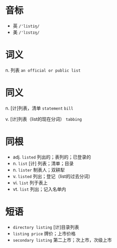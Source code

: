 # 音标

- 英 `/'listiŋ/`
- 美 `/'lɪstɪŋ/`

# 词义

n. 列表
`an official or public list`

# 同义

n. [计]列表，清单
`statement` `bill`

v. [计]列表（list的现在分词）
`tabbing`

# 同根

- adj. `listed` 列出的；表列的；已登录的
- n. `list` [计] 列表；清单；目录
- n. `lister` 制表人；双耕犁
- v. `listed` 列出；登记（list的过去分词）
- vi. `list` 列于表上
- vt. `list` 列出；记入名单内

# 短语

- `directory listing` [计]目录列表
- `listing price` 牌价；上市价格
- `secondary listing` 第二上市；次上市，次级上市

